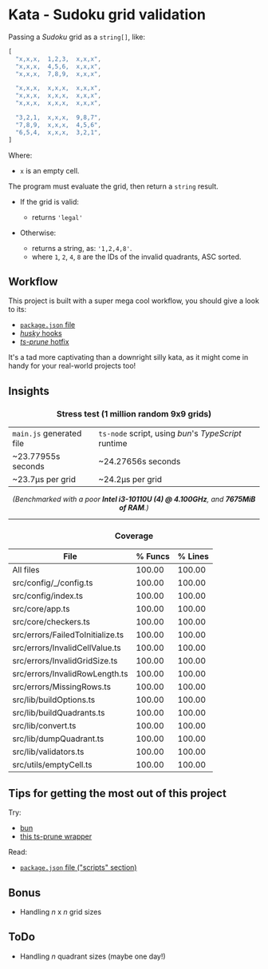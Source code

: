 # Kata - Sudoku grid validation

Passing a _Sudoku_ grid as a `string[]`, like:

<!-- prettier-ignore -->
```ts
[
  "x,x,x,  1,2,3,  x,x,x",
  "x,x,x,  4,5,6,  x,x,x",
  "x,x,x,  7,8,9,  x,x,x",

  "x,x,x,  x,x,x,  x,x,x",
  "x,x,x,  x,x,x,  x,x,x",
  "x,x,x,  x,x,x,  x,x,x",

  "3,2,1,  x,x,x,  9,8,7",
  "7,8,9,  x,x,x,  4,5,6",
  "6,5,4,  x,x,x,  3,2,1",
]
```

Where:

- `x` is an empty cell.

The program must evaluate the grid, then return a `string` result.

- If the grid is valid:

  - returns `'legal'`

- Otherwise:
  - returns a string, as: `'1,2,4,8'`.
  - where `1`, `2`, `4`, `8` are the IDs of the invalid quadrants, ASC sorted.

## Workflow

This project is built with a super mega cool workflow, you should give a look to its:

- [`package.json` file](/package.json)
- [_husky_ hooks](/.husky)
- [_ts-prune_ hotfix](/.ts-prune)

It's a tad more captivating than a downright silly kata, as it might come in handy for your real-world projects too!

## Insights

<div align="center">
  <h3>Stress test (1 million random 9x9 grids)</h3>

  <table>
    <tr>
      <td><code>main.js</code> generated file</td>
      <td><code>ts-node</code> script, using <em>bun</em>'s <em>TypeScript</em> runtime</td>
    </tr>
    <tr>
      <td>~23.77955s seconds</td>
      <td>~24.27656s seconds</td>
    </tr>
    <tr>
      <td>~23.7µs per grid</td>
      <td>~24.2µs per grid</td>
    </tr>
  </table>
  <em>(Benchmarked with a poor <strong>Intel i3-10110U (4) @ 4.100GHz</strong>, and <strong>7675MiB of RAM</strong>.)</em>
</div>

---

<div align="center">
  <h3>Coverage</h3>

  <table>
    <thead>
      <tr>
        <th>File</th>
        <th>% Funcs</th>
        <th>% Lines</th>
      </tr>
    </thead>
    <tbody>
      <tr>
        <td>All files</td>
        <td>100.00</td>
        <td>100.00</td>
      </tr>
      <tr>
        <td>src/config/_/config.ts</td>
        <td>100.00</td>
        <td>100.00</td>
      </tr>
      <tr>
        <td>src/config/index.ts</td>
        <td>100.00</td>
        <td>100.00</td>
      </tr>
      <tr>
        <td>src/core/app.ts</td>
        <td>100.00</td>
        <td>100.00</td>
      </tr>
      <tr>
        <td>src/core/checkers.ts</td>
        <td>100.00</td>
        <td>100.00</td>
      </tr>
      <tr>
        <td>src/errors/FailedToInitialize.ts</td>
        <td>100.00</td>
        <td>100.00</td>
      </tr>
      <tr>
        <td>src/errors/InvalidCellValue.ts</td>
        <td>100.00</td>
        <td>100.00</td>
      </tr>
      <tr>
        <td>src/errors/InvalidGridSize.ts</td>
        <td>100.00</td>
        <td>100.00</td>
      </tr>
      <tr>
        <td>src/errors/InvalidRowLength.ts</td>
        <td>100.00</td>
        <td>100.00</td>
      </tr>
      <tr>
        <td>src/errors/MissingRows.ts</td>
        <td>100.00</td>
        <td>100.00</td>
      </tr>
      <tr>
        <td>src/lib/buildOptions.ts</td>
        <td>100.00</td>
        <td>100.00</td>
      </tr>
      <tr>
        <td>src/lib/buildQuadrants.ts</td>
        <td>100.00</td>
        <td>100.00</td>
      </tr>
      <tr>
        <td>src/lib/convert.ts</td>
        <td>100.00</td>
        <td>100.00</td>
      </tr>
      <tr>
        <td>src/lib/dumpQuadrant.ts</td>
        <td>100.00</td>
        <td>100.00</td>
      </tr>
      <tr>
        <td>src/lib/validators.ts</td>
        <td>100.00</td>
        <td>100.00</td>
      </tr>
      <tr>
        <td>src/utils/emptyCell.ts</td>
        <td>100.00</td>
        <td>100.00</td>
      </tr>
    </tbody>
  </table>
</div>

## Tips for getting the most out of this project

Try:

- [bun](https://bun.sh/)
- [this ts-prune wrapper](https://github.com/gustaveWPM/ts-prune-with-false-positives-handling)

Read:

- [`package.json` file ("scripts" section)](/package.json)

## Bonus

- Handling _n_ x _n_ grid sizes

## ToDo

- Handling _n_ quadrant sizes (maybe one day!)

